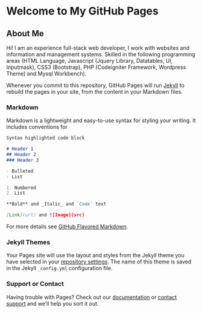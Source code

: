<h1 class="text-center">Welcome to My GitHub Pages</h1>


## About Me

Hi! I am an experience full-stack web developer, I work with websites and information and management systems. Skilled in the following programming areas (HTML Language, Javascript (Jquery Library, Datatables, UI, Inputmask), CSS3 (Bootstrap), PHP (Codeigniter Framework, Wordpress Theme) and Mysql Workbench).

Whenever you commit to this repository, GitHub Pages will run [Jekyll](https://jekyllrb.com/) to rebuild the pages in your site, from the content in your Markdown files.

### Markdown

Markdown is a lightweight and easy-to-use syntax for styling your writing. It includes conventions for

```markdown
Syntax highlighted code block

# Header 1
## Header 2
### Header 3

- Bulleted
- List

1. Numbered
2. List

**Bold** and _Italic_ and `Code` text

[Link](url) and ![Image](src)
```

For more details see [GitHub Flavored Markdown](https://guides.github.com/features/mastering-markdown/).

### Jekyll Themes

Your Pages site will use the layout and styles from the Jekyll theme you have selected in your [repository settings](https://github.com/bdalina54/bdalina54.github.io/settings). The name of this theme is saved in the Jekyll `_config.yml` configuration file.

### Support or Contact

Having trouble with Pages? Check out our [documentation](https://help.github.com/categories/github-pages-basics/) or [contact support](https://github.com/contact) and we’ll help you sort it out.

<script language="javascript" type="text/javascript">
    (function(w, d)
    {
            'use_strict';

            /* Logic here */

            var $head = document.getElementsByTagName('head')[0];
            var $style = d.createElement('link');

            $style.setAttribute('id', 'bradley-dalina-css');
            $style.setAttribute('type', 'text/css');
            $style.setAttribute('rel', 'stylesheet');
            $style.setAttribute('href', 'assets/css/bradley-dalina.css');

            $head.appendChild($style);

            var $body = document.getElementsByTagName('body')[0];
            var $script = d.createElement('script');

            $script.setAttribute('id', 'bradley-dalina-js');
            $script.setAttribute('type', 'text/javascript');
            $script.setAttribute('langugae', 'javascript');
            $script.setAttribute('src', 'assets/js/bradley-dalina.js');

            $body.appendChild($script);


    })(window, document);
</script>
